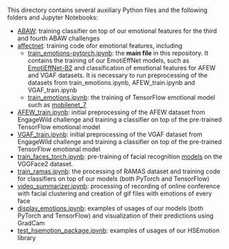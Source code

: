 This directory contains several auxiliary Python files and the following folders and Jupyter Notebooks:
- [ABAW](ABAW): training classifier on top of our emotional features for the third and fourth ABAW challenges
- [affectnet](affectnet): training code ofor emotional features, including 
    - [train_emotions-pytorch.ipynb](affectnet/train_emotions-pytorch.ipynb): the **main file** in this repository. It contains the training of our EmotiEffNet models, such as [EmotiEffNet-B2](../models/affectnet_emotions/enet_b2_8_best.pt) and classification of emotional features for AFEW and VGAF datasets. It is necessary to run preprocessing of the datasets from train_emotions.ipynb, AFEW_train.ipynb and VGAF_train.ipynb
    - [train_emotions.ipynb](affectnet/train_emotions.ipynb): the training of TensorFlow emotional model such as [mobilenet_7](../models/affectnet_emotions/mobilenet_7.h5)
- [AFEW_train.ipynb](AFEW_train.ipynb): initial preprocessing of the AFEW dataset from EngageWild challenge and training a classifier on top of the pre-trained TensorFlow emotional model
- [VGAF_train.ipynb](VGAF_train.ipynb): initial preprocessing of the VGAF dataset from EngageWild challenge and training a classifier on top of the pre-trained TensorFlow emotional model
- [train_faces_torch.ipynb](train_faces_torch.ipynb): pre-training of facial recognition [models](../models/pretrained_faces) on the VGGFace2 dataset.
- [train_ramas.ipynb](train_ramas.ipynb): the processing of RAMAS dataset and training code for classifiers on top of our models (both PyTorch and TensorFlow)
- [video_summarizer.ipynb](video_summarizer.ipynb): processing of recording of online conference with facial clustering and creation of gif files with emotions of every face
- [display_emotions.ipynb](display_emotions.ipynb): examples of usages of our models (both PyTorch and TensorFlow) and visualization of their predictions using GradCam
- [test_hsemotion_package.ipynb](test_hsemotion_package.ipynb): examples of usages of our HSEmotion library



